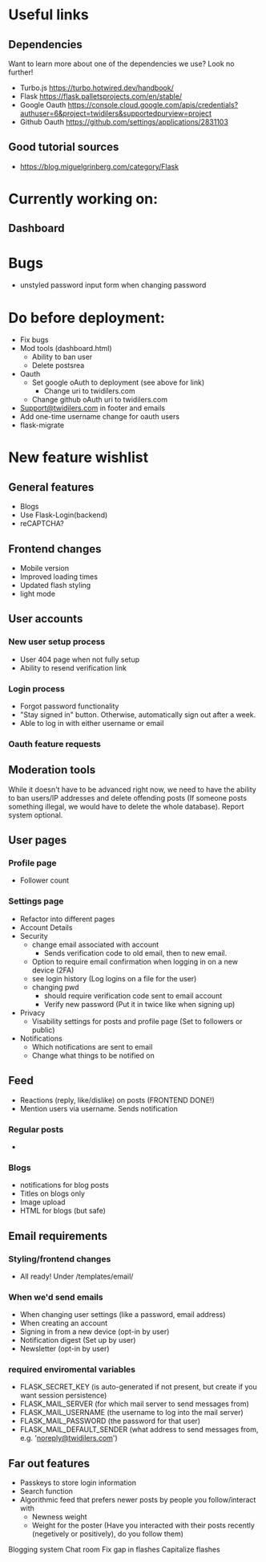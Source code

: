 # Useful links
## Dependencies
Want to learn more about one of the dependencies we use? Look no further!
* Turbo.js https://turbo.hotwired.dev/handbook/
* Flask https://flask.palletsprojects.com/en/stable/
* Google Oauth https://console.cloud.google.com/apis/credentials?authuser=6&project=twidilers&supportedpurview=project 
* Github Oauth https://github.com/settings/applications/2831103 

## Good tutorial sources
* https://blog.miguelgrinberg.com/category/Flask


# Currently working on:
## Dashboard


# Bugs
* unstyled password input form when changing password


# Do before deployment:
* Fix bugs 
* Mod tools (dashboard.html)
    * Ability to ban user
    * Delete postsrea
* Oauth
    * Set google oAuth to deployment (see above for link)
        * Change uri to twidilers.com
    * Change github oAuth uri to twidilers.com
* Support@twidilers.com in footer and emails
* Add one-time username change for oauth users
* flask-migrate


# New feature wishlist
## General features
* Blogs
* Use Flask-Login(backend)
* reCAPTCHA?


## Frontend changes
* Mobile version
* Improved loading times
* Updated flash styling
* light mode


## User accounts
### New user setup process
* User 404 page when not fully setup
* Ability to resend verification link
### Login process
* Forgot password functionality
* "Stay signed in" button. Otherwise, automatically sign out after a week.
* Able to log in with either username or email
### Oauth feature requests


## Moderation tools
While it doesn't have to be advanced right now, we need to have the ability to ban users/IP addresses and delete offending posts (If someone posts something illegal, we would have to delete the whole database). Report system optional.


## User pages
### Profile page
* Follower count
### Settings page
* Refactor into different pages
* Account Details
* Security
    * change email associated with account
        * Sends verification code to old email, then to new email.
    * Option to require email confirmation when logging in on a new device (2FA)
    * see login history (Log logins on a file for the user)
    * changing pwd 
        * should require verification code sent to email account
        * Verify new password (Put it in twice like when signing up)
* Privacy
    * Visability settings for posts and profile page (Set to followers or public)
* Notifications
    * Which notifications are sent to email
    * Change what things to be notified on


## Feed
* Reactions (reply, like/dislike) on posts (FRONTEND DONE!)
* Mention users via username. Sends notification
### Regular posts
* 
### Blogs
* notifications for blog posts
* Titles on blogs only
* Image upload
* HTML for blogs (but safe)



## Email requirements
### Styling/frontend changes
* All ready! Under /templates/email/
### When we'd send emails
* When changing user settings (like a password, email address)
* When creating an account
* Signing in from a new device (opt-in by user)
* Notification digest (Set up by user)
* Newsletter (opt-in by user)
### required enviromental variables
* FLASK_SECRET_KEY (is auto-generated if not present, but create if you want session persistence)
* FLASK_MAIL_SERVER (for which mail server to send messages from)
* FLASK_MAIL_USERNAME (the username to log into the mail server)
* FLASK_MAIL_PASSWORD (the password for that user)
* FLASK_MAIL_DEFAULT_SENDER (what address to send messages from, e.g. 'noreply@twidilers.com')


## Far out features
* Passkeys to store login information
* Search function
* Algorithmic feed that prefers newer posts by people you follow/interact with
    * Newness weight
    * Weight for the poster (Have you interacted with their posts recently (negetively or positively), do you follow them)

Blogging system
Chat room
Fix gap in flashes
Capitalize flashes